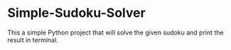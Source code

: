 # Simple-Sudoku-Solver
This a simple Python project that will solve the given sudoku and print the result in terminal. 
